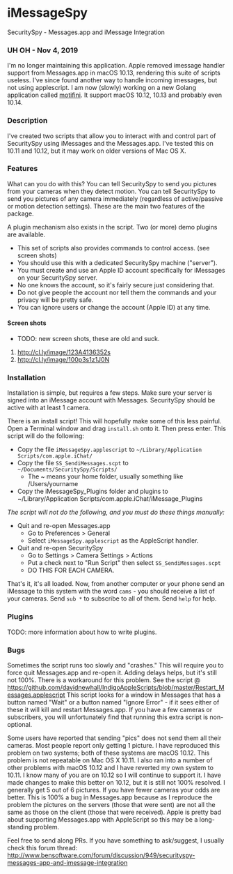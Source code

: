 # iMessageSpy
SecuritySpy - Messages.app and iMessage Integration

### UH OH - Nov 4, 2019
I'm no longer maintaining this application. Apple removed imessage handler support from Messages.app in macOS 10.13, rendering this suite of scripts useless. I've since found another way to handle incoming imessages, but not using applescript. I am now (slowly) working on a new Golang application called [motifini](https://github.com/davidnewhall/motifini). It support macOS 10.12, 10.13 and probably even 10.14. 

### Description
I've created two scripts that allow you to interact with and control part of SecuritySpy using iMessages and the Messages.app. I've tested this on 10.11 and 10.12, but it may work on older versions of Mac OS X. 

### Features
What can you do with this? You can tell SecuritySpy to send you pictures from your cameras when they detect motion. You can tell SecuritySpy to send you pictures of any camera immediately (regardless of active/passive or motion detection settings). These are the main two features of the package.

A plugin mechanism also exists in the script. Two (or more) demo plugins are available.

- This set of scripts also provides commands to control access. (see screen shots)
- You should use this with a dedicated SecuritySpy machine ("server"). 
- You must create and use an Apple ID account specifically for iMessages on your SecuritySpy server.
- No one knows the account, so it's fairly secure just considering that.
- Do not give people the account nor tell them the commands and your privacy will be pretty safe.
- You can ignore users or change the account (Apple ID) at any time.

#### Screen shots

- TODO: new screen shots, these are old and suck.
1. http://cl.ly/image/123A4136352s
2. http://cl.ly/image/100p3s1z1J0N

### Installation
Installation is simple, but requires a few steps. Make sure your server is signed into an iMessage account with Messages. SecuritySpy should be active with at least 1 camera.

There is an install script! This will hopefully make some of this less painful. Open a Terminal window and drag `install.sh` onto it. Then press enter.
This script will do the following:
* Copy the file `iMessageSpy.applescript` to `~/Library/Application Scripts/com.apple.iChat/`
* Copy the file `SS_SendiMessages.scpt` to `~/Documents/SecuritySpy/Scripts/`
    * The ~ means your home folder, usually something like /Users/yourname
* Copy the iMessageSpy_Plugins folder and plugins to ~/Library/Application Scripts/com.apple.iChat/iMessage_Plugins

*The script will not do the following, and you must do these things manually:*
* Quit and re-open Messages.app
    * Go to Preferences > General
    * Select `iMessageSpy.applescript` as the AppleScript handler.
* Quit and re-open SecuritySpy
    * Go to Settings > Camera Settings > Actions 
    * Put a check next to "Run Script" then select `SS_SendiMessages.scpt`
    * DO THIS FOR EACH CAMERA.

That's it, it's all loaded. Now, from another computer or your phone send an iMessage to this system with the word `cams` - you should receive a list of your cameras. Send `sub *` to subscribe to all of them. Send `help` for help.

### Plugins

TODO: more information about how to write plugins.

### Bugs

Sometimes the script runs too slowly and "crashes." This will require you to force quit Messages.app and re-open it. Adding delays helps, but it's still not 100%.
There is a workaround for this problem. See the script @ https://github.com/davidnewhall/IndigoAppleScripts/blob/master/Restart_Messages.applescript
This script looks for a window in Messages that has a button named "Wait" or a button named "Ignore Error" - if it sees either of these it will kill and restart Messages.app.
If you have a few cameras or subscribers, you will unfortunately find that running this extra script is non-optional.

Some users have reported that sending "pics" does not send them all their cameras. Most people report only getting 1 picture. I have reproduced this problem on two systems;
both of these systems are macOS 10.12. This problem is not repeatable on Mac OS X 10.11. I also ran into a number of other problems with macOS 10.12 and I have reverted my
own system to 10.11. I know many of you are on 10.12 so I will continue to support it. I have made changes to make this better on 10.12, but it is still not 100% resolved.
I generally get 5 out of 6 pictures. If you have fewer cameras your odds are better. This is 100% a bug in Messages.app because as I reproduce the problem the pictures on 
the servers (those that were sent) are not all the same as those on the client (those that were received). Apple is pretty bad about supporting Messages.app with AppleScript
so this may be a long-standing problem.

Feel free to send along PRs. If you have something to ask/suggest, I usually check this forum thread:
http://www.bensoftware.com/forum/discussion/949/securityspy-messages-app-and-imessage-integration
